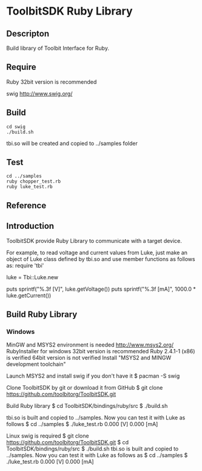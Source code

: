 ToolbitSDK Ruby Library
====

## Descripton

Build library of Toolbit Interface for Ruby.


## Require

Ruby
  32bit version is recommended

swig
  http://www.swig.org/


## Build

    cd swig
    ./build.sh
tbi.so will be created and copied to ../samples folder


## Test

    cd ../samples
    ruby chopper_test.rb
    ruby luke_test.rb


## Reference




## Introduction

ToolbitSDK provide Ruby Library to communicate with a target device.

For example, to read voltage and current values from Luke, just make an object of Luke class defined by tbi.so and use member functions as follows as:
require 'tbi'

luke = Tbi::Luke.new

puts sprintf("%.3f [V]", luke.getVoltage())
puts sprintf("%.3f [mA]", 1000.0 * luke.getCurrent())


## Build Ruby Library

### Windows

MinGW and MSYS2 environment is needed
http://www.msys2.org/
RubyInstaller for windows 32bit version is recommended
Ruby 2.4.1-1 (x86) is verified
64bit version is not verified
Install "MSYS2 and MINGW development toolchain"

Launch MSYS2 and install swig if you don't  have it
$ pacman -S swig

Clone ToolbitSDK by git or download it from GitHub
$ git clone https://github.com/toolbitorg/ToolbitSDK.git

Build Ruby library
$ cd ToolbitSDK/bindings/ruby/src
$ ./build.sh

tbi.so is built and copied to ../samples. Now you can test it with Luke as follows
$ cd ../samples
$ ./luke_test.rb
0.000 [V]
0.000 [mA]




Linux
swig is required
$ git clone https://github.com/toolbitorg/ToolbitSDK.git
$ cd ToolbitSDK/bindings/ruby/src
$ ./build.sh
tbi.so is built and copied to ../samples. Now you can test it with Luke as follows as
$ cd ../samples
$ ./luke_test.rb
0.000 [V]
0.000 [mA]



